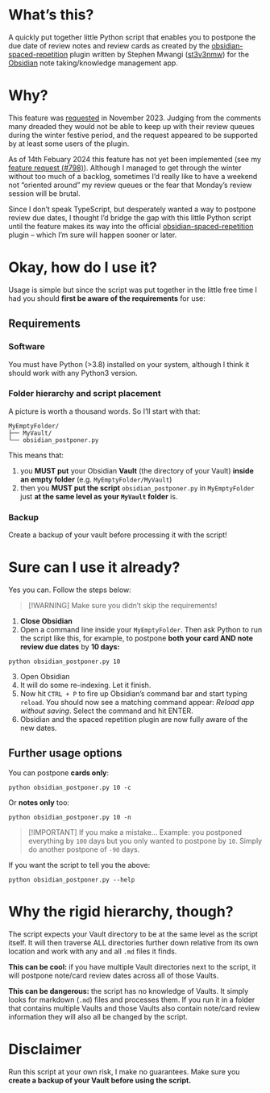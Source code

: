 # What’s this?
A quickly put together little Python script that enables you to postpone the due date of review notes and review cards as created by the [obsidian-spaced-repetition](https://www.stephenmwangi.com/obsidian-spaced-repetition/) plugin written by Stephen Mwangi ([st3v3nmw](https://github.com/st3v3nmw/obsidian-spaced-repetition)) for the [Obsidian](https://obsidian.md/) note taking/knowledge management app.

# Why?
This feature was [requested](https://github.com/st3v3nmw/obsidian-spaced-repetition/issues/798) in November 2023. Judging from the comments many dreaded they would not be able to keep up with their review queues during the winter festive period, and the request appeared to be supported by at least some users of the plugin. 

As of 14th Febuary 2024 this feature has not yet been implemented (see my [feature request (#798)](https://github.com/st3v3nmw/obsidian-spaced-repetition/issues/798)). Although I managed to get through the winter without too much of a backlog, sometimes I’d really like to have a weekend not “oriented around” my review queues or the fear that Monday’s review session will be brutal.

Since I don’t speak TypeScript, but desperately wanted a way to postpone review due dates, I thought I’d bridge the gap with this little Python script until the feature makes its way into the official [obsidian-spaced-repetition](https://www.stephenmwangi.com/obsidian-spaced-repetition/) plugin – which I’m sure will happen sooner or later.

# Okay, how do I use it?
Usage is simple but since the script was put together in the little free time I had you should **first be aware of the requirements** for use:
## Requirements
### Software
You must have Python (>3.8) installed on your system, although I think it should work with any Python3 version.
### Folder hierarchy and script placement
A picture is worth a thousand words. So I’ll start with that:
```
MyEmptyFolder/
├── MyVault/
└── obsidian_postponer.py
```
This means that:
1. you **MUST put** your Obsidian **Vault** (the directory of your Vault) **inside an empty folder** (e.g. `MyEmptyFolder/MyVault`)
2. then you **MUST put the script** `obsidian_postponer.py` in `MyEmptyFolder` just **at the same level as your `MyVault` folder** is.

### Backup
Create a backup of your vault before processing it with the script!
# Sure can I use it already?
Yes you can. Follow the steps below:

>[!WARNING] Make sure you didn’t skip the requirements!

1. **Close Obsidian**
2. Open a command line inside your `MyEmptyFolder`. Then ask Python to run the script like this, for example, to postpone **both your card AND note review due dates** by **10 days:**
```
python obsidian_postponer.py 10
```
3. Open Obsidian
4. It will do some re-indexing. Let it finish.
5. Now hit `CTRL + P` to fire up Obsidian’s command bar and start typing `reload`. You should now see a matching command appear: *Reload app without saving*. Select the command and hit ENTER.
6. Obsidian and the spaced repetition plugin are now fully aware of the new dates.

## Further usage options
You can postpone **cards only**:
```
python obsidian_postponer.py 10 -c
```
Or **notes only** too:
```
python obsidian_postponer.py 10 -n
```

>[!IMPORTANT] If you make a mistake…
>Example: you postponed everything by `100` days but you only wanted to postpone by `10`. Simply do another postpone of `-90` days. 

If you want the script to tell you the above:
```
python obsidian_postponer.py --help
```
# Why the rigid hierarchy, though?
The script expects your Vault directory to be at the same level as the script itself. It will then traverse ALL directories further down relative from its own location and work with any and all `.md` files it finds. 

**This can be cool:** if you have multiple Vault directories next to the script, it will postpone note/card review dates across all of those Vaults.

**This can be dangerous:** the script has no knowledge of Vaults. It simply looks for markdown (`.md`) files and processes them. If you run it in a folder that contains multiple Vaults and those Vaults also contain note/card review information they will also all be changed by the script.

# Disclaimer
Run this script at your own risk, I make no guarantees. Make sure you **create a backup of your Vault before using the script.**
